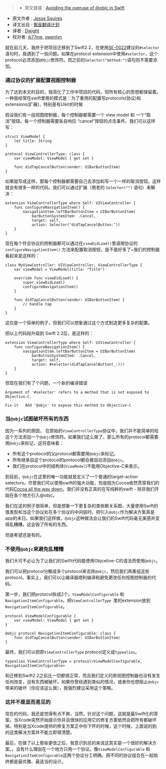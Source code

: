 >* 原文链接 : [Avoiding the overuse of @objc in Swift](http://www.jessesquires.com/avoiding-objc-in-swift/)
* 原文作者 : [Jesse Squires](http://www.jessesquires.com/)
* 译文出自 : [掘金翻译计划](https://github.com/xitu/gold-miner)
* 译者 : [Dwight](https://github.com/ldhlfzysys)
* 校对者: [jk77me](https://github.com/jk77me), [owenlyn](https://github.com/owenlyn)


就在前几天，我终于把项目迁移到了Swift2.2，在使用[SE-0022](https://github.com/apple/swift-evolution/blob/master/proposals/0022-objc-selectors.md)建议的`#selector`语句时，我遇到了一些问题。如果在protocol extension中使用`#selector`，这个protocol必须添加`@Objc`修饰符。而之前的`Selector("method:")`语句则不需要添加。


### 通过协议的扩展配置视图控制器

为了达到本文的目的，我简化了工作中项目的代码，但所有核心的思想都保留着。一种我经常在swift里用的模式是：为了重用的配置写protocols(协议)和extensions(扩展)，特别是有Uikit的时候

假设我们有一组视图控制器，每个控制器都需要一个 view model 和 一个“取消”按钮。每一个控制器需要各自响应
“cancel”按钮的点击事件。我们可以这样写：


    struct ViewModel {
        let title: String
    }

    protocol ViewControllerType: class {
        var viewModel: ViewModel { get set }

        func didTapCancelButton(sender: UIBarButtonItem)
    }



如果就写成这样，那每个控制器都需要自己去添加和写一个一样的取消按钮。这样就会有很多一样的代码。我们可以通过扩展（用老的 `Selector("")` 语句）来解决：



    extension ViewControllerType where Self: UIViewController {
        func configureNavigationItem() {
            navigationItem.leftBarButtonItem = UIBarButtonItem(
                barButtonSystemItem: .Cancel,
                target: self,
                action: Selector("didTapCancelButton:"))
        }
    }



现在每个符合协议的控制器都可以通过在`viewDidLoad()`里调用协议的`configureNavigationItem()` 方法来配置取消按钮，是不是好多了~我们的控制器看起来是这样的：


    class MyViewController: UIViewController, ViewControllerType {
        var viewModel = ViewModel(title: "Title")

        override func viewDidLoad() {
            super.viewDidLoad()
            configureNavigationItem()
        }

        func didTapCancelButton(sender: UIBarButtonItem) {
            // handle tap
        }
    }



这仅是一个简单的例子，但我们可以想象通过这个方式制造更多复杂的配置。

把以上代码段升级到 Swift 2.2后，是这样的：



    extension ViewControllerType where Self: UIViewController {
        func configureNavigationItem() {
            navigationItem.leftBarButtonItem = UIBarButtonItem(
                barButtonSystemItem: .Cancel,
                target: self,
                action: #selector(didTapCancelButton(_:)))
        }
    }



但现在我们有了个问题，一个新的编译错误



    Argument of '#selector' refers to a method that is not exposed to Objective-C.

    Fix-it   Add '@objc' to expose this method to Objective-C



### 当`@objc`试图破坏所有的东西

因为一系列的原因， 在原始的`ViewControllerType`协议中，我们并不能简单的给这个方法添加一个`@objc`修饰符。如果我们这么做了，那么所有的protocol都需要用`@objc`来标记，这将意味着：

*   所有这个protocol的父protocol都需要用`@objc`来标记。
*   所有继承自这个protocol的protocol都会被自动添加`@objc`。
*   我们在protocol中的结构体(`ViewModel`)不能用Objective-C来表示。

到目前，`@objc`在这里的唯一功能就是定义了一个普通的target-action selectors。尽管我们可以使用swift的强大功能，但是因为Cocoa依然贯穿我们的代码[Cocoa all the way down](http://inessential.com/2016/05/25/oldie_complains_about_the_old_old_ways)，我们并没有正真的在写纯粹的swift - 除非我们开始在各个地方引入@objc。

我们在这的例子很简单，但是想象一下更复杂的类依赖关系图，大量使用Swift的值类型和当这个协议处在多个协议的中间层时。把引入`@objc`作为解决方案真是app的末日。如果我们这样做，`@objc`这种做法会让我们的Swift代码毫无美感并变得乱糟糟。这会毁了所有的东西。

但是希望还是有的。

### 不使用`@objc`来避免乱糟糟

我们大可不必让为了让我们的Swifit代码能使用Objcetive-C的语法而使用`@objc`。

我们可以把protocol分解成多个protocol来去除`@objc`，然后我们再重组这些protocol。事实上，我们可以让编译器顺利编译和避免更改任何视图控制器的代码。

第一步，我们把protocol拆成2个。`ViewModelConfigurable` 和 `NavigationItemConfigurable`。把`ViewControllerType `里的extension放到`NavigationItemConfigurable`。


    protocol ViewModelConfigurable {
        var viewModel: ViewModel { get set }
    }

    @objc protocol NavigationItemConfigurable: class {
        func didTapCancelButton(sender: UIBarButtonItem)
    }



最终，我们可以把原`ViewControllerType` protocol定义成`typealias`。


    typealias ViewControllerType = protocol<ViewModelConfigurable, NavigationItemConfigurable>



和迁移到Swift2.2之前比一切都很正常，而且我们定义的原视图控制器也没有发生任何改变，没有东西被破坏。如果你曾经遇到类似的情况，或者你也想阻止`@objc`带来的破坏（你应该这么做），我强烈建议采用这个策略。

### 这并不是显而易见的


现在的代码，我还是觉得有点不爽，当然，针对这个问题，这就是最Swift化的答案。当Xcode突然开始提示你并且很快的应用它的修复方案依然会把所有都破坏掉。特别是当Xcode提供的修复方案正中你下怀的时候，这个时候，上面说的到的这类解决方案并不能立即很清楚。

最后，在做了以上那些更改之后，我意识到总的来说这其实是一个很好的解决方案。。没有什么理由在一个地方只用一个协议。像`ViewModelConfigurable` 和 `NavigationItemConfigurable`这两个协议分工明确。把不同的协议组合在一起始终都是最优雅、最适当的设计。
